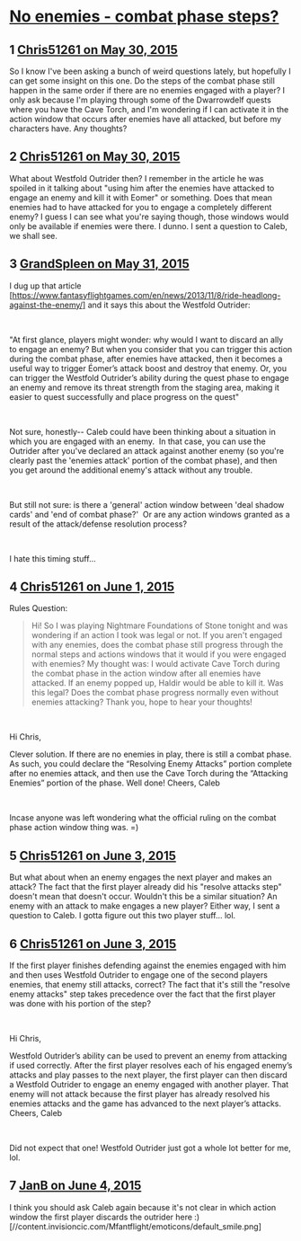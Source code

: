 # [No enemies - combat phase steps?](https://community.fantasyflightgames.com/topic/178758-no-enemies-combat-phase-steps/)

## 1 [Chris51261 on May 30, 2015](https://community.fantasyflightgames.com/topic/178758-no-enemies-combat-phase-steps/?do=findComment&comment=1641920)

So I know I've been asking a bunch of weird questions lately, but hopefully I can get some insight on this one. Do the steps of the combat phase still happen in the same order if there are no enemies engaged with a player? I only ask because I'm playing through some of the Dwarrowdelf quests where you have the Cave Torch, and I'm wondering if I can activate it in the action window that occurs after enemies have all attacked, but before my characters have. Any thoughts?

## 2 [Chris51261 on May 30, 2015](https://community.fantasyflightgames.com/topic/178758-no-enemies-combat-phase-steps/?do=findComment&comment=1642386)

What about Westfold Outrider then? I remember in the article he was spoiled in it talking about "using him after the enemies have attacked to engage an enemy and kill it with Eomer" or something. Does that mean enemies had to have attacked for you to engage a completely different enemy? I guess I can see what you're saying though, those windows would only be available if enemies were there. I dunno. I sent a question to Caleb, we shall see.

## 3 [GrandSpleen on May 31, 2015](https://community.fantasyflightgames.com/topic/178758-no-enemies-combat-phase-steps/?do=findComment&comment=1642494)

I dug up that article [https://www.fantasyflightgames.com/en/news/2013/11/8/ride-headlong-against-the-enemy/] and it says this about the Westfold Outrider:

 

"At first glance, players might wonder: why would I want to discard an ally to engage an enemy? But when you consider that you can trigger this action during the combat phase, after enemies have attacked, then it becomes a useful way to trigger Éomer’s attack boost and destroy that enemy. Or, you can trigger the Westfold Outrider’s ability during the quest phase to engage an enemy and remove its threat strength from the staging area, making it easier to quest successfully and place progress on the quest"

 

Not sure, honestly-- Caleb could have been thinking about a situation in which you are engaged with an enemy.  In that case, you can use the Outrider after you've declared an attack against another enemy (so you're clearly past the 'enemies attack' portion of the combat phase), and then you get around the additional enemy's attack without any trouble.

 

But still not sure: is there a 'general' action window between 'deal shadow cards' and 'end of combat phase?'  Or are any action windows granted as a result of the attack/defense resolution process?

 

I hate this timing stuff...

## 4 [Chris51261 on June 1, 2015](https://community.fantasyflightgames.com/topic/178758-no-enemies-combat-phase-steps/?do=findComment&comment=1644804)

Rules Question:
> Hi! So I was playing Nightmare Foundations of Stone tonight and was wondering if an action I took was legal or not. If you aren't engaged with any enemies, does the combat phase still progress through the normal steps and actions windows that it would if you were engaged with enemies? My thought was: I would activate Cave Torch during the combat phase in the action window after all enemies have attacked. If an enemy popped up, Haldir would be able to kill it. Was this legal? Does the combat phase progress normally even without enemies attacking? Thank you, hope to hear your thoughts!

 

Hi Chris,

Clever solution. If there are no enemies in play, there is still a combat phase. As such, you could declare the “Resolving Enemy Attacks” portion complete after no enemies attack, and then use the Cave Torch during the “Attacking Enemies” portion of the phase.
Well done!
Cheers,
Caleb

 

Incase anyone was left wondering what the official ruling on the combat phase action window thing was. =)

## 5 [Chris51261 on June 3, 2015](https://community.fantasyflightgames.com/topic/178758-no-enemies-combat-phase-steps/?do=findComment&comment=1646597)

But what about when an enemy engages the next player and makes an attack? The fact that the first player already did his "resolve attacks step" doesn't mean that doesn't occur. Wouldn't this be a similar situation? An enemy with an attack to make engages a new player? Either way, I sent a question to Caleb. I gotta figure out this two player stuff... lol.

## 6 [Chris51261 on June 3, 2015](https://community.fantasyflightgames.com/topic/178758-no-enemies-combat-phase-steps/?do=findComment&comment=1647551)

If the first player finishes defending against the enemies engaged with him and then uses Westfold Outrider to engage one of the second players enemies, that enemy still attacks, correct? The fact that it's still the "resolve enemy attacks" step takes precedence over the fact that the first player was done with his portion of the step?

 

Hi Chris,

Westfold Outrider’s ability can be used to prevent an enemy from attacking if used correctly. After the first player resolves each of his engaged enemy’s attacks and play passes to the next player, the first player can then discard a Westfold Outrider to engage an enemy engaged with another player. That enemy will not attack because the first player has already resolved his enemies attacks and the game has advanced to the next player’s attacks.
Cheers,
Caleb

 

Did not expect that one! Westfold Outrider just got a whole lot better for me, lol.

## 7 [JanB on June 4, 2015](https://community.fantasyflightgames.com/topic/178758-no-enemies-combat-phase-steps/?do=findComment&comment=1647948)

I think you should ask Caleb again because it's not clear in which action window the first player discards the outrider here :) [//content.invisioncic.com/Mfantflight/emoticons/default_smile.png]

